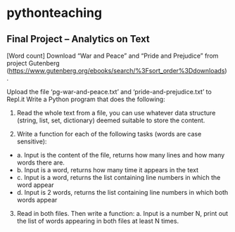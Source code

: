 # pythonteaching

## Final Project – Analytics on Text
[Word count] Download “War and Peace” and “Pride and Prejudice” from project
Gutenberg (https://www.gutenberg.org/ebooks/search/%3Fsort_order%3Ddownloads).

Upload the file ‘pg-war-and-peace.txt’ and ‘pride-and-prejudice.txt’ to Repl.it
Write a Python program that does the following:

1. Read the whole text from a file, you can use whatever data structure (string, list, set, dictionary) deemed suitable to store the content.

2. Write a function for each of the following tasks (words are case sensitive):
- a. Input is the content of the file, returns how many lines and how many words
there are.
- b. Input is a word, returns how many time it appears in the text
- c. Input is a word, returns the list containing line numbers in which the word
appear
- d. Input is 2 words, returns the list containing line numbers in which both
words appear

3. Read in both files. Then write a function:
a. Input is a number N, print out the list of words appearing in both files at least
N times.
